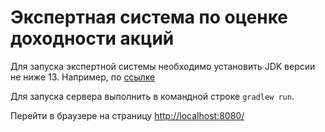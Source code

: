 # Экспертная система по оценке доходности акций

Для запуска экспертной системы необходимо установить JDK версии не ниже 13. 
Например, по [ссылке](https://adoptopenjdk.net/releases.html?variant=openjdk13&jvmVariant=hotspot)

Для запуска сервера выполнить в командной строке `gradlew run`.

Перейти в браузере на страницу [http://localhost:8080/](http://localhost:8080/)

